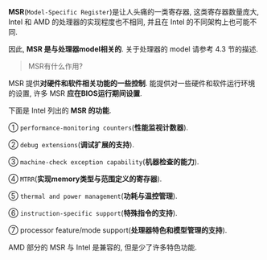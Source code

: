 
**MSR**(`Model-Specific Register`)是让人头痛的一类寄存器, 这类寄存器数量庞大, Intel 和 AMD 的处理器的实现程度也不相同, 并且在 Intel 的不同架构上也可能不同.

因此, **MSR 是与处理器model相关的**. 关于处理器的 model 请参考 4.3 节的描述.

>MSR有什么作用?

MSR 提供**对硬件和软件相关功能的一些控制**. 能提供对一些硬件和软件运行环境的设置, 许多 MSR **应在BIOS运行期间设置**.

下面是 Intel 列出的 **MSR 的功能**.

① `performance-monitoring counters`(**性能监视计数器**).

② `debug extensions`(**调试扩展的支持**).

③ `machine-check exception capability`(**机器检查的能力**).

④ `MTRR`(**实现memory类型与范围定义的寄存器**).

⑤ `thermal and power management`(**功耗与温控管理**).

⑥ `instruction-specific support`(**特殊指令的支持**).

⑦ processor feature/mode support(**处理器特色和模型管理的支持**).

AMD 部分的 MSR 与 Intel 是兼容的, 但是少了许多特色功能.